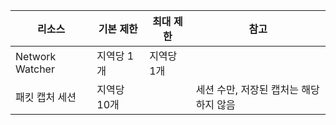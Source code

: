 | 리소스 | 기본 제한 | 최대 제한 | 참고 |
| --- | --- | --- | --- |
| Network Watcher | 지역당 1개  | 지역당 1개 | |
| 패킷 캡처 세션 |지역당 10개 | |세션 수만, 저장된 캡처는 해당하지 않음 |
